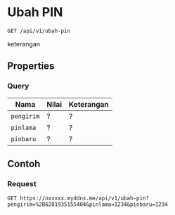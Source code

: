 # Ubah PIN
```http
GET /api/v1/ubah-pin
```
keterangan
## Properties
### Query
Nama  | Nilai | Keterangan
--- | --- | ---
<code>pengirim</code> | ? | ?
<code>pinlama</code> | ? | ?
<code>pinbaru</code> | ? | ?

## Contoh

### Request
```http
GET https://nxxxxx.myddns.me/api/v1/ubah-pin?pengirim=%2B6281935155404&pinlama=1234&pinbaru=1234
```
